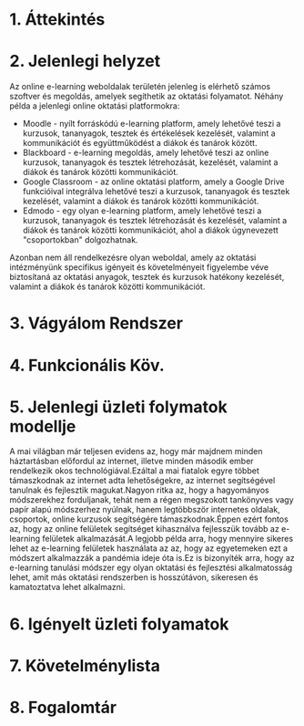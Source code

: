 # 1. Áttekintés

# 2. Jelenlegi helyzet
Az online e-learning weboldalak területén jelenleg is elérhető számos szoftver és megoldás, amelyek segíthetik az oktatási folyamatot. Néhány példa a jelenlegi online oktatási platformokra:
+ Moodle - nyílt forráskódú e-learning platform, amely lehetővé teszi a kurzusok, tananyagok, tesztek és értékelések kezelését, valamint a kommunikációt és együttműködést a diákok és tanárok között.
+ Blackboard - e-learning megoldás, amely lehetővé teszi az online kurzusok, tananyagok és tesztek létrehozását, kezelését, valamint a diákok és tanárok közötti kommunikációt.
+ Google Classroom - az online oktatási platform, amely a Google Drive funkcióival integrálva lehetővé teszi a kurzusok, tananyagok és tesztek kezelését, valamint a diákok és tanárok közötti kommunikációt.
+ Edmodo - egy olyan e-learning platform, amely lehetővé teszi a kurzusok, tananyagok és tesztek létrehozását és kezelését, valamint a diákok és tanárok közötti kommunikációt, ahol a diákok úgynevezett "csoportokban" dolgozhatnak.

Azonban nem áll rendelkezésre olyan weboldal, amely az oktatási intézményünk specifikus igényeit és követelményeit figyelembe véve biztosítaná az oktatási anyagok, tesztek és kurzusok hatékony kezelését, valamint a diákok és tanárok közötti kommunikációt.

# 3. Vágyálom Rendszer

# 4. Funkcionális Köv.

# 5. Jelenlegi üzleti folymatok modellje
A mai világban már teljesen evidens az, hogy már majdnem minden háztartásban előfordul az internet, illetve minden második ember rendelkezik okos technológiával.Ezáltal a mai fiatalok egyre többet támaszkodnak az internet adta lehetőségekre, az internet segítségével tanulnak és fejlesztik magukat.Nagyon ritka az, hogy a hagyományos módszerekhez forduljanak, tehát nem a régen megszokott tankönyves vagy papír alapú módszerhez nyúlnak, hanem legtöbbször internetes oldalak, csoportok, online kurzusok segítségére támaszkodnak.Éppen ezért fontos az, hogy az online felületek segítséget kihasználva fejlesszük tovább az e-learning felületek alkalmazását.A legjobb példa arra, hogy mennyire sikeres lehet az e-learning felületek használata az az, hogy az egyetemeken ezt a módszert alkalmazzák a pandémia ideje óta is.Ez is bizonyíték arra, hogy az e-learning tanulási módszer egy olyan oktatási és fejlesztési alkalmatosság lehet, amit más oktatási rendszerben is hosszútávon, sikeresen és kamatoztatva lehet alkalmazni.

# 6. Igényelt üzleti folyamatok

# 7. Követelménylista

# 8. Fogalomtár
